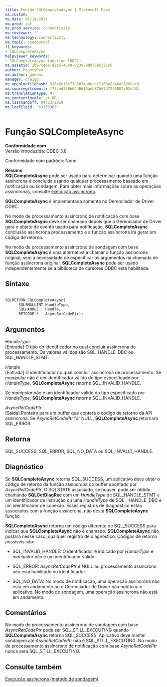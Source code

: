 ```yaml
---
title: Função SQLCompleteAsync | Microsoft Docs
ms.custom: ''
ms.date: 01/19/2017
ms.prod: sql
ms.prod_service: connectivity
ms.reviewer: ''
ms.technology: connectivity
ms.topic: conceptual
f1_keywords:
- SQLCompleteAsync
helpviewer_keywords:
- SQLCompleteAsync function [ODBC]
ms.assetid: 1b97c46a-d2e5-4540-8239-9d975e5321c6
author: MightyPen
ms.author: genemi
manager: craigg
ms.openlocfilehash: 91046e19e77d3074a8ecef2163e8d46ab528bec9
ms.sourcegitcommit: f7fced330b64d6616aeb8766747295807c92dd41
ms.translationtype: MT
ms.contentlocale: pt-BR
ms.lasthandoff: 04/23/2019
ms.locfileid: "63259363"
---
```

# <a name="sqlcompleteasync-function"></a>Função SQLCompleteAsync
**Conformidade com**  
 Versão introduzida: ODBC 3.8  
  
 Conformidade com padrões: None  
  
 **Resumo**  
 **SQLCompleteAsync** pode ser usado para determinar quando uma função assíncrona é concluída usando qualquer processamento baseado em notificação ou sondagem. Para obter mais informações sobre as operações assíncronas, consulte [execução assíncrona](../../../odbc/reference/develop-app/asynchronous-execution.md).  
  
 **SQLCompleteAsync** é implementada somente no Gerenciador de Driver ODBC.  
  
 No modo de processamento assíncrono de notificação com base **SQLCompleteAsync** deve ser chamado depois que o Gerenciador de Driver gera o objeto de evento usado para notificação. **SQLCompleteAsync** conclusão assíncrona processamento e a função assíncrona irá gerar um código de retorno.  
  
 No modo de processamento assíncrono de sondagem com base **SQLCompleteAsync** é uma alternativa a chamar a função assíncrona original, sem a necessidade de especificar os argumentos na chamada de função assíncrona original. **SQLCompleteAsync** pode ser usado independentemente se a biblioteca de cursores ODBC está habilitada.  
  
## <a name="syntax"></a>Sintaxe  
  
```vb  
  
SQLRETURN SQLCompleteAsync(  
      SQLSMALLINT HandleType,  
      SQLHANDLE   Handle,  
      RETCODE *   AsyncRetCodePtr);  
```  
  
## <a name="arguments"></a>Argumentos  
 *HandleType*  
 [Entrada] O tipo do identificador no qual concluir assíncrona de processamento. Os valores válidos são SQL_HANDLE_DBC ou SQL_HANDLE_STMT.  
  
 *Handle*  
 [Entrada] O identificador no qual concluir assíncrona de processamento. Se *manipular* não é um identificador válido do tipo especificado por *HandleType*, **SQLCompleteAsync** retorne SQL_INVALID_HANDLE.  
  
 Se *manipular* não é um identificador válido do tipo especificado por *HandleType*, **SQLCompleteAsync** retorne SQL_INVALID_HANDLE.  
  
 *AsyncRetCodePtr*  
 [Saída] Ponteiro para um buffer que conterá o código de retorno da API assíncrona. Se *AsyncRetCodePtr* for NULL, **SQLCompleteAsync** retornará SQL_ERROR.  
  
## <a name="returns"></a>Retorna  
 SQL_SUCCESS, SQL_ERROR, SQL_NO_DATA ou SQL_INVALID_HANDLE.  
  
## <a name="diagnostics"></a>Diagnóstico  
 Se **SQLCompleteAsync** retorna SQL_SUCCESS, um aplicativo deve obter o código de retorno da função assíncrona do buffer apontado por *AsyncRetCodePtr*. O SQLSTATE associado, se houver, pode ser obtido chamando **SQLGetDiagRec** com um *HandleType* de SQL_HANDLE_STMT e um identificador de instrução ou uma *HandleType* de SQL _ HANDLE_DBC e um identificador de conexão. Esses registros de diagnóstico estão associados com a função assíncrona, não desta **SQLCompleteAsync** função.  
  
 **SQLCompleteAsync** retorna um código diferente de SQL_SUCCESS para indicar que **SQLCompleteAsync** não é chamado. **SQLCompleteAsync** não postará nesse caso, qualquer registro de diagnóstico. Códigos de retorno possíveis são:  
  
-   SQL_INVALID_HANDLE: O identificador é indicado por *HandleType* e *manipular* não é um identificador válido.  
  
-   SQL_ERROR: *AsyncRetCodePtr* é NULL ou processamento assíncrono não está habilitado no identificador.  
  
-   SQL_NO_DATA: No modo de notificação, uma operação assíncrona não está em andamento ou o Gerenciador de Driver não notificou o aplicativo. No modo de sondagem, uma operação assíncrona não está em andamento.  
  
## <a name="comments"></a>Comentários  
 No modo de processamento assíncrono de sondagem com base *AsyncRetCodePtr* pode ser SQL_STILL_EXECUTING quando **SQLCompleteAsync** retorna SQL_SUCCESS. Aplicativo deve manter sondagem até *AsyncRetCodePtr* não é SQL_STILL_EXECUTING. No modo de processamento assíncrono de notificação com base *AsyncRetCodePtr* nunca será SQL_STILL_EXECUTING.  
  
## <a name="see-also"></a>Consulte também  
 [Execução assíncrona (método de sondagem)](../../../odbc/reference/develop-app/asynchronous-execution-polling-method.md)
